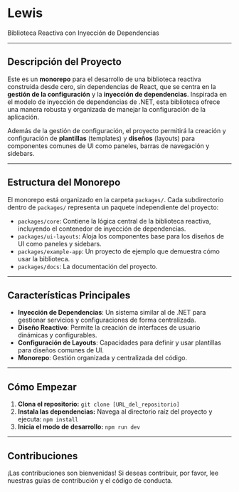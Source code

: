 # Lewis

Biblioteca Reactiva con Inyección de Dependencias

---

## Descripción del Proyecto

Este es un **monorepo** para el desarrollo de una biblioteca reactiva construida desde cero, sin dependencias de React, que se centra en la **gestión de la configuración** y la **inyección de dependencias**. Inspirada en el modelo de inyección de dependencias de .NET, esta biblioteca ofrece una manera robusta y organizada de manejar la configuración de la aplicación.

Además de la gestión de configuración, el proyecto permitirá la creación y configuración de **plantillas** (templates) y **diseños** (layouts) para componentes comunes de UI como paneles, barras de navegación y sidebars.


---

## Estructura del Monorepo

El monorepo está organizado en la carpeta `packages/`. Cada subdirectorio dentro de `packages/` representa un paquete independiente del proyecto:

* `packages/core`: Contiene la lógica central de la biblioteca reactiva, incluyendo el contenedor de inyección de dependencias.
* `packages/ui-layouts`: Aloja los componentes base para los diseños de UI como paneles y sidebars.
* `packages/example-app`: Un proyecto de ejemplo que demuestra cómo usar la biblioteca.
* `packages/docs`: La documentación del proyecto.

---

## Características Principales

* **Inyección de Dependencias**: Un sistema similar al de .NET para gestionar servicios y configuraciones de forma centralizada.
* **Diseño Reactivo**: Permite la creación de interfaces de usuario dinámicas y configurables.
* **Configuración de Layouts**: Capacidades para definir y usar plantillas para diseños comunes de UI.
* **Monorepo**: Gestión organizada y centralizada del código.

---

## Cómo Empezar

1.  **Clona el repositorio:**
    `git clone [URL_del_repositorio]`
2.  **Instala las dependencias:**
    Navega al directorio raíz del proyecto y ejecuta:
    `npm install`
3.  **Inicia el modo de desarrollo:**
    `npm run dev`

---

## Contribuciones

¡Las contribuciones son bienvenidas! Si deseas contribuir, por favor, lee nuestras guías de contribución y el código de conducta.

